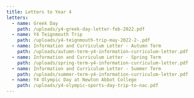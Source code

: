```yaml
---
title: Letters to Year 4
letters:
  - name: Greek Day
    path: /uploads/y4-greek-day-letter-feb-2022.pdf
  - name: Y4 Teignmouth Trip
    path: /uploads/y4-teignmouth-trip-may-2022-2-.pdf
  - name: Information and Curriculum Letter - Autumn Term
    path: /uploads/autumn-term-y4-information-curriculum-letter.pdf
  - name: Information and Curriculum Letter - Spring Term
    path: /uploads/spring-term-y4-information-curriculum-letter.pdf
  - name: Information and Curriculum Letter - Summer Term
    path: /uploads/summer-term-y4-information-curriculum-letter.pdf
  - name: Y4 Olympic Day at Newton Abbot College
    path: /uploads/y4-olympic-sports-day-trip-to-nac.pdf
---
```

